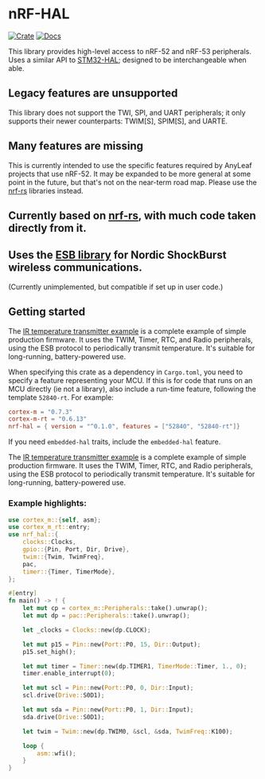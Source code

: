# nRF-HAL

[![Crate](https://img.shields.io/crates/v/nrf-hal.svg)](https://crates.io/crates/nrf-hal)
[![Docs](https://docs.rs/nrf-hal/badge.svg)](https://docs.rs/nrf-hal)

This library provides high-level access to nRF-52 and nRF-53 peripherals. Uses
a similar API to [STM32-HAL](https://github.com/David-OConnor/stm32-hal);
designed to be interchangeable when able.

## Legacy features are unsupported
This library does not support the TWI, SPI, and UART peripherals; it only supports
their newer counterparts: TWIM[S], SPIM[S], and UARTE.

## Many features are missing
This is currently intended to use the specific features required by AnyLeaf projects
that use nRF-52. It may be expanded to be more general at some point in the future,
but that's not on the near-term road map. Please use the [nrf-rs](https://github.com/nrf-rs) libraries instead.

## Currently based on [nrf-rs](https://github.com/nrf-rs/nrf-hal), with much code taken directly from it.

## Uses the [ESB library](https://github.com/thalesfragoso/esb) for Nordic ShockBurst wireless communications.
(Currently unimplemented, but compatible if set up in user code.)

## Getting started
The [IR temperature transmitter example](https://github.com/David-OConnor/nrf-hal/tree/main/examples/temperature_transmitter)
is a complete example of simple production firmware. It uses the TWIM, Timer, RTC, and Radio peripherals,
using the ESB protocol to periodically transmit temperature. It's suitable for long-running, battery-powered
use.

When specifying this crate as a dependency in `Cargo.toml`, you need to specify a feature
representing your MCU. If this is for code that runs on an MCU directly (ie not a library), also
 include a run-time feature, following the template `52840-rt`. For example: 
```toml
cortex-m = "0.7.3"
cortex-m-rt = "0.6.13"
nrf-hal = { version = "^0.1.0", features = ["52840", "52840-rt"]}
```

If you need `embedded-hal` traits, include the `embedded-hal` feature.

The [IR temperature transmitter example](https://github.com/David-OConnor/nrf-hal/tree/main/examples/temperature_transmitter)
is a complete example of simple production firmware. It uses the TWIM, Timer, RTC, and Radio peripherals,
using the ESB protocol to periodically transmit temperature. It's suitable for long-running, battery-powered
use.

### Example highlights:
```rust
use cortex_m::{self, asm};
use cortex_m_rt::entry;
use nrf_hal::{
    clocks::Clocks,
    gpio::{Pin, Port, Dir, Drive},
    twim::{Twim, TwimFreq},
    pac,
    timer::{Timer, TimerMode},
};

#[entry]
fn main() -> ! {
    let mut cp = cortex_m::Peripherals::take().unwrap();
    let mut dp = pac::Peripherals::take().unwrap();

    let _clocks = Clocks::new(dp.CLOCK);

    let mut p15 = Pin::new(Port::P0, 15, Dir::Output);
    p15.set_high();

    let mut timer = Timer::new(dp.TIMER1, TimerMode::Timer, 1., 0);
    timer.enable_interrupt(0);

    let mut scl = Pin::new(Port::P0, 0, Dir::Input);
    scl.drive(Drive::S0D1);

    let mut sda = Pin::new(Port::P0, 1, Dir::Input);
    sda.drive(Drive::S0D1);

    let twim = Twim::new(dp.TWIM0, &scl, &sda, TwimFreq::K100);

    loop {
        asm::wfi();
    }
}
```